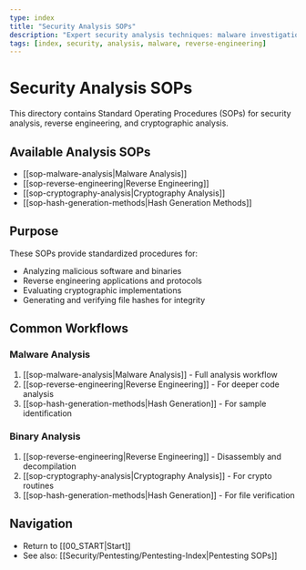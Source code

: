 ```yaml
---
type: index
title: "Security Analysis SOPs"
description: "Expert security analysis techniques: malware investigation, reverse engineering, cryptography audits, hash verification & threat intelligence research."
tags: [index, security, analysis, malware, reverse-engineering]
---
```


# Security Analysis SOPs

This directory contains Standard Operating Procedures (SOPs) for security analysis, reverse engineering, and cryptographic analysis.

## Available Analysis SOPs

- [[sop-malware-analysis|Malware Analysis]]
- [[sop-reverse-engineering|Reverse Engineering]]
- [[sop-cryptography-analysis|Cryptography Analysis]]
- [[sop-hash-generation-methods|Hash Generation Methods]]

## Purpose

These SOPs provide standardized procedures for:
- Analyzing malicious software and binaries
- Reverse engineering applications and protocols
- Evaluating cryptographic implementations
- Generating and verifying file hashes for integrity

## Common Workflows

### Malware Analysis
1. [[sop-malware-analysis|Malware Analysis]] - Full analysis workflow
2. [[sop-reverse-engineering|Reverse Engineering]] - For deeper code analysis
3. [[sop-hash-generation-methods|Hash Generation]] - For sample identification

### Binary Analysis
1. [[sop-reverse-engineering|Reverse Engineering]] - Disassembly and decompilation
2. [[sop-cryptography-analysis|Cryptography Analysis]] - For crypto routines
3. [[sop-hash-generation-methods|Hash Generation]] - For file verification

## Navigation

- Return to [[00_START|Start]]
- See also: [[Security/Pentesting/Pentesting-Index|Pentesting SOPs]]
